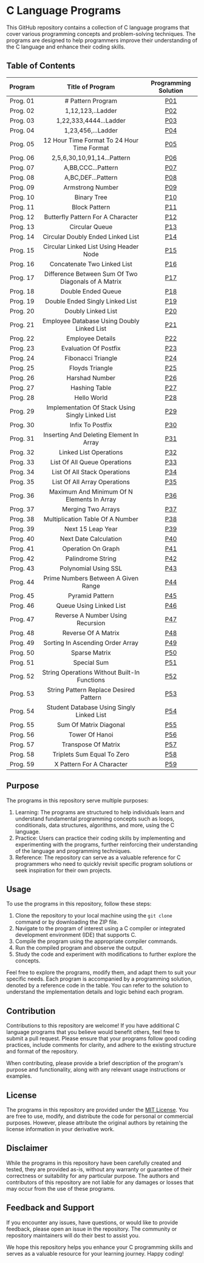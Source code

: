 # C Language Programs

This GitHub repository contains a collection of C language programs that cover various programming concepts and problem-solving techniques. The programs are designed to help programmers improve their understanding of the C language and enhance their coding skills.

## Table of Contents

|    Program      |                               Title of Program                                |    Programming Solution    | 
| :-------------: | :---------------------------------------------------------------------------: | :------------------------: | 
|    Prog. 01     |                               # Pattern Program                               |          [P01][p01]        |
|    Prog. 02     |                                1,12,123,..Ladder                              |          [P02][p02]        |
|    Prog. 03     |                             1,22,333,4444...Ladder                            |          [P03][p03]        |
|    Prog. 04     |                               1,23,456,...Ladder                              |          [P04][p04]        |
|    Prog. 05     |                   12 Hour Time Format To 24 Hour Time Format                  |          [P05][p05]        |
|    Prog. 06     |                           2,5,6,30,10,91,14...Pattern                         |          [P06][p06]        |
|    Prog. 07     |                               A,BB,CCC...Pattern                              |          [P07][p07]        |
|    Prog. 08     |                               A,BC,DEF...Pattern                              |          [P08][p08]        |
|    Prog. 09     |                                Armstrong Number                               |          [P09][p09]        |
|    Prog. 10     |                                  Binary Tree                                  |          [P10][p10]        |
|    Prog. 11     |                                 Block Pattern                                 |          [P11][p11]        |
|    Prog. 12     |                       Butterfly Pattern For A Character                       |          [P12][p12]        |
|    Prog. 13     |                                 Circular Queue                                |          [P13][p13]        |
|    Prog. 14     |                       Circular Doubly Ended Linked List                       |          [P14][p14]        |
|    Prog. 15     |                     Circular Linked List Using Header Node                    |          [P15][p15]        |
|    Prog. 16     |                          Concatenate Two Linked List                          |          [P16][p16]        |
|    Prog. 17     |                 Difference Between Sum Of Two Diagonals of A Matrix           |          [P17][p17]        |
|    Prog. 18     |                               Double Ended Queue                              |          [P18][p18]        |
|    Prog. 19     |                        Double Ended Singly Linked List                        |          [P19][p19]        |
|    Prog. 20     |                               Doubly Linked List                              |          [P20][p20]        |
|    Prog. 21     |                    Employee Database Using Doubly Linked List                 |          [P21][p21]        |
|    Prog. 22     |                                Employee Details                               |          [P22][p22]        |
|    Prog. 23     |                              Evaluation Of Postfix                            |          [P23][p23]        |
|    Prog. 24     |                               Fibonacci Triangle                              |          [P24][p24]        |
|    Prog. 25     |                                Floyds Triangle                                |          [P25][p25]        |
|    Prog. 26     |                                Harshad Number                                 |          [P26][p26]        |
|    Prog. 27     |                                Hashing Table                                  |          [P27][p27]        |
|    Prog. 28     |                                 Hello World                                   |          [P28][p28]        |
|    Prog. 29     |                Implementation Of Stack Using Singly Linked List               |          [P29][p29]        |
|    Prog. 30     |                               Infix To Postfix                                |          [P30][p30]        |
|    Prog. 31     |                      Inserting And Deleting Element In Array                  |          [P31][p31]        |
|    Prog. 32     |                            Linked List Operations                             |          [P32][p32]        |
|    Prog. 33     |                        List Of All Queue Operations                           |          [P33][p33]        |
|    Prog. 34     |                        List Of All Stack Operations                           |          [P34][p34]        |
|    Prog. 35     |                        List Of All Array Operations                           |          [P35][p35]        |
|    Prog. 36     |                  Maximum And Minimum Of N Elements In Array                   |          [P36][p36]        |
|    Prog. 37     |                             Merging Two Arrays                                |          [P37][p37]        |
|    Prog. 38     |                        Multiplication Table Of A Number                       |          [P38][p38]        |
|    Prog. 39     |                             Next 15 Leap Year                                 |          [P39][p39]        |
|    Prog. 40     |                          Next Date Calculation                                |          [P40][p40]        |
|    Prog. 41     |                            Operation On Graph                                 |          [P41][p41]        |
|    Prog. 42     |                            Palindrome String                                  |          [P42][p42]        |
|    Prog. 43     |                           Polynomial Using SSL                                |          [P43][p43]        |
|    Prog. 44     |                    Prime Numbers Between A Given Range                        |          [P44][p44]        |
|    Prog. 45     |                            Pyramid Pattern                                    |          [P45][p45]        |
|    Prog. 46     |                        Queue Using Linked List                                |          [P46][p46]        |
|    Prog. 47     |                     Reverse A Number Using Recursion                          |          [P47][p47]        |
|    Prog. 48     |                           Reverse Of A Matrix                                 |          [P48][p48]        |
|    Prog. 49     |                     Sorting In Ascending Order Array                          |          [P49][p49]        |
|    Prog. 50     |                              Sparse Matrix                                    |          [P50][p50]        |
|    Prog. 51     |                               Special Sum                                     |          [P51][p51]        |
|    Prog. 52     |                 String Operations Without Built-In Functions                  |          [P52][p52]        |
|    Prog. 53     |                   String Pattern Replace Desired Pattern                      |          [P53][p53]        |
|    Prog. 54     |                 Student Database Using Singly Linked List                     |          [P54][p54]        |
|    Prog. 55     |                          Sum Of Matrix Diagonal                               |          [P55][p55]        |
|    Prog. 56     |                              Tower Of Hanoi                                   |          [P56][p56]        |
|    Prog. 57     |                           Transpose Of Matrix                                 |          [P57][p57]        |
|    Prog. 58     |                        Triplets Sum Equal To Zero                             |          [P58][p58]        |
|    Prog. 59     |                        X Pattern For A Character                              |          [P59][p59]        |

## Purpose

The programs in this repository serve multiple purposes:

1. Learning: The programs are structured to help individuals learn and understand fundamental programming concepts such as loops, conditionals, data structures, algorithms, and more, using the C language.
2. Practice: Users can practice their coding skills by implementing and experimenting with the programs, further reinforcing their understanding of the language and programming techniques.
3. Reference: The repository can serve as a valuable reference for C programmers who need to quickly revisit specific program solutions or seek inspiration for their own projects.

## Usage

To use the programs in this repository, follow these steps:

1. Clone the repository to your local machine using the `git clone` command or by downloading the ZIP file.
2. Navigate to the program of interest using a C compiler or integrated development environment (IDE) that supports C.
3. Compile the program using the appropriate compiler commands.
4. Run the compiled program and observe the output.
5. Study the code and experiment with modifications to further explore the concepts.

Feel free to explore the programs, modify them, and adapt them to suit your specific needs. Each program is accompanied by a programming solution, denoted by a reference code in the table. You can refer to the solution to understand the implementation details and logic behind each program.

## Contribution

Contributions to this repository are welcome! If you have additional C language programs that you believe would benefit others, feel free to submit a pull request. Please ensure that your programs follow good coding practices, include comments for clarity, and adhere to the existing structure and format of the repository.

When contributing, please provide a brief description of the program's purpose and functionality, along with any relevant usage instructions or examples.

## License

The programs in this repository are provided under the [MIT License](LICENSE). You are free to use, modify, and distribute the code for personal or commercial purposes. However, please attribute the original authors by retaining the license information in your derivative work.

## Disclaimer

While the programs in this repository have been carefully created and tested, they are provided as-is, without any warranty or guarantee of their correctness or suitability for any particular purpose. The authors and contributors of this repository are not liable for any damages or losses that may occur from the use of these programs.

## Feedback and Support

If you encounter any issues, have questions, or would like to provide feedback, please open an issue in the repository. The community or repository maintainers will do their best to assist you.

We hope this repository helps you enhance your C programming skills and serves as a valuable resource for your learning journey. Happy coding!

[p01]: https://github.com/amit25bhalerao/CProgramming/tree/main/%23PatternProgram/main.cpp
[p02]: https://github.com/amit25bhalerao/CProgramming/tree/main/1%2C12%2C123%2C1234.......Ladder/main.c
[p03]: https://github.com/amit25bhalerao/CProgramming/tree/main/1%2C22%2C333%2C4444.....Ladder/main.c
[p04]: https://github.com/amit25bhalerao/CProgramming/tree/main/1%2C23%2C456.....Ladder/main.c
[p05]: https://github.com/amit25bhalerao/CProgramming/tree/main/12HrTimeFormatTo24HrTimeFormat/main.c
[p06]: https://github.com/amit25bhalerao/CProgramming/tree/main/2%2C5%2C6%2C30%2C10%2C91%2C14%2C204....Pattern/main.c
[p07]: https://github.com/amit25bhalerao/CProgramming/tree/main/A%2CBB%2CCCC%2CDDDD......LAdder/main.c
[p08]: https://github.com/amit25bhalerao/CProgramming/tree/main/A%2CBC%2CDEF....Ladder/main.cpp
[p09]: https://github.com/amit25bhalerao/CProgramming/tree/main/Armstrongnumber/main.c
[p10]: https://github.com/amit25bhalerao/CProgramming/tree/main/BinaryTree/main.c
[p11]: https://github.com/amit25bhalerao/CProgramming/tree/main/BlockPattern/main.c 
[p12]: https://github.com/amit25bhalerao/CProgramming/tree/main/ButterflyPatternForACharecter/main.c
[p13]: https://github.com/amit25bhalerao/CProgramming/tree/main/CircluarQueue/main.c
[p14]: https://github.com/amit25bhalerao/CProgramming/tree/main/CircularDoublyEndedLinkedList/main.c
[p15]: https://github.com/amit25bhalerao/CProgramming/tree/main/CircularLinkedListUsingHeaderNode/main.c
[p16]: https://github.com/amit25bhalerao/CProgramming/tree/main/ConcatenateTwoLinkedLists/main.c
[p17]: https://github.com/amit25bhalerao/CProgramming/tree/main/DifferenceBetweenSumOfTwoDiagonalsOfMatrix/main.c
[p18]: https://github.com/amit25bhalerao/CProgramming/tree/main/DoubleEndedQueue/main.c
[p19]: https://github.com/amit25bhalerao/CProgramming/tree/main/DoubleEndedSinglyLinkedList/main.c
[p20]: https://github.com/amit25bhalerao/CProgramming/tree/main/DoublyLinkedList/main.c
[p21]: https://github.com/amit25bhalerao/CProgramming/tree/main/EmployeeDatabaseUsingDoublyLinkedList/main.c
[p22]: https://github.com/amit25bhalerao/CProgramming/tree/main/EmployeeDetails/main.c
[p23]: https://github.com/amit25bhalerao/CProgramming/tree/main/EvaluationOfPostfix/main.c
[p24]: https://github.com/amit25bhalerao/CProgramming/tree/main/FibonacciTriangle/main.c
[p25]: https://github.com/amit25bhalerao/CProgramming/tree/main/FloydsTriangle/main.c
[p26]: https://github.com/amit25bhalerao/CProgramming/tree/main/HarshadNumber/main.c
[p27]: https://github.com/amit25bhalerao/CProgramming/tree/main/HashingTable/main.c
[p28]: https://github.com/amit25bhalerao/CProgramming/tree/main/HelloWorld/main.c
[p29]: https://github.com/amit25bhalerao/CProgramming/tree/main/ImplementationOfStacksUsingLinkedList/main.c
[p30]: https://github.com/amit25bhalerao/CProgramming/tree/main/InfixToPostfix/main.c
[p31]: https://github.com/amit25bhalerao/CProgramming/tree/main/InsertingAndDeletingItemInArray/main.c
[p32]: https://github.com/amit25bhalerao/CProgramming/tree/main/LinkedListOperations/main.c
[p33]: https://github.com/amit25bhalerao/CProgramming/tree/main/ListOfAllQueueOperations/main.c
[p34]: https://github.com/amit25bhalerao/CProgramming/tree/main/ListOfAllStackOperations/main.c
[p35]: https://github.com/amit25bhalerao/CProgramming/tree/main/List_Of_All_Array_Operations/main.c
[p36]: https://github.com/amit25bhalerao/CProgramming/tree/main/MaximumAndMinimumOfNElementsInArray/main.c
[p37]: https://github.com/amit25bhalerao/CProgramming/tree/main/MergingTwoArrays/main.c
[p38]: https://github.com/amit25bhalerao/CProgramming/tree/main/MultiplicationTableOfANumber/main.c
[p39]: https://github.com/amit25bhalerao/CProgramming/tree/main/Next15LeapYear/main.c
[p40]: https://github.com/amit25bhalerao/CProgramming/tree/main/NextDateCalulation/main.c
[p41]: https://github.com/amit25bhalerao/CProgramming/tree/main/OperationOnGraph/main.c
[p42]: https://github.com/amit25bhalerao/CProgramming/tree/main/PalindromeString/main.c
[p43]: https://github.com/amit25bhalerao/CProgramming/tree/main/PolynomialUsingSLL/main.c
[p44]: https://github.com/amit25bhalerao/CProgramming/tree/main/PrimeNumbersBetweenAGivenRange/main.c
[p45]: https://github.com/amit25bhalerao/CProgramming/tree/main/PyramidPattern/main.c
[p46]: https://github.com/amit25bhalerao/CProgramming/tree/main/QueueUsingLinkedList/main.c
[p47]: https://github.com/amit25bhalerao/CProgramming/tree/main/ReverseANumberUsingRecursion/main.c
[p48]: https://github.com/amit25bhalerao/CProgramming/tree/main/ReverseOfAMatrix/main.c
[p49]: https://github.com/amit25bhalerao/CProgramming/tree/main/SortingInAscendingOrderArray/main.c
[p50]: https://github.com/amit25bhalerao/CProgramming/tree/main/SparseMatrix/main.c
[p51]: https://github.com/amit25bhalerao/CProgramming/tree/main/SpecialSum/main.c
[p52]: https://github.com/amit25bhalerao/CProgramming/tree/main/StringOperationWithoutInbuiltFunction/main.c
[p53]: https://github.com/amit25bhalerao/CProgramming/tree/main/StringPatternReplaceDesiredPattern/main.c
[p54]: https://github.com/amit25bhalerao/CProgramming/tree/main/StudentDatabaseUsingSinglyLinkedList/main.c
[p55]: https://github.com/amit25bhalerao/CProgramming/tree/main/SumofMatrixDiagonal/main.c
[p56]: https://github.com/amit25bhalerao/CProgramming/tree/main/TowerOfHanoi/main.c
[p57]: https://github.com/amit25bhalerao/CProgramming/tree/main/TransposeOfMatrix/main.c
[p58]: https://github.com/amit25bhalerao/CProgramming/tree/main/TripletsSumEqualToZero/main.c
[p59]: https://github.com/amit25bhalerao/CProgramming/tree/main/XPatternForACharecter/main.c
